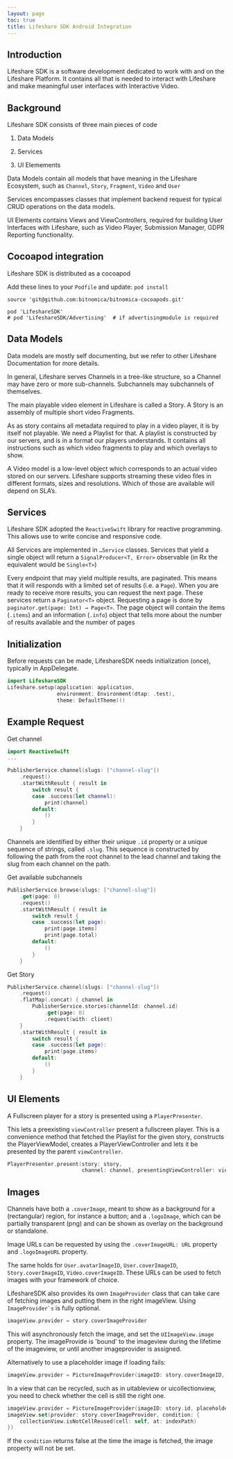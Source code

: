 ```yaml
---
layout: page
toc: true
title: Lifeshare SDK Android Integration
---
```


## Introduction

Lifeshare SDK is a software development dedicated to work with and on the Lifeshare Platform. It contains all that is needed to interact with Lifeshare and make meaningful user interfaces with Interactive Video.

## Background

Lifeshare SDK consists of three main pieces of code

1.  Data Models

2.  Services

3.  UI Elemements

Data Models contain all models that have meaning in the Lifeshare Ecosystem, such as `Channel`, `Story`, `Fragment`, `Video` and `User`

Services encompasses classes that implement backend request for typical CRUD operations on the data models.

UI Elements contains Views and ViewControllers, required for building User Interfaces with Lifeshare, such as Video Player, Submission Manager, GDPR Reporting functionality.

## Cocoapod integration

Lifeshare SDK is distributed as a cocoapod

Add these lines to your `Podfile` and update: `pod install`

    source 'git@github.com:bitnomica/bitnomica-cocoapods.git'

    pod 'LifeshareSDK'
    # pod 'LifeshareSDK/Advertising'  # if advertisingmodule is required

## Data Models

Data models are mostly self documenting, but we refer to other Lifeshare Documentation for more details.

In general, Lifeshare serves Channels in a tree-like structure, so a Channel may have zero or more sub-channels. Subchannels may subchannels of themselves.

The main playable video element in Lifeshare is called a Story. A Story is an assembly of multiple short video Fragments.

As as story contains all metadata required to play in a video player, it is by itself not playable. We need a Playlist for that. A playlist is constructed by our servers, and is in a format our players understands. It contains all instructions such as which video fragments to play and which overlays to show.

A Video model is a low-level object which corresponds to an actual video stored on our servers. Lifeshare supports streaming these video files in different formats, sizes and resolutions. Which of those are available will depend on SLA’s.

## Services

Lifeshare SDK adopted the `ReactiveSwift` library for reactive programming. This allows use to write concise and responsive code.

All Services are implemented in `…​Service` classes. Services that yield a single object will return a `SignalProducer<T, Error>` observable (in Rx the equivalent would be `Single<T>`)

Every endpoint that may yield multiple results, are paginated. This means that it will responds with a limited set of results (i.e. a `Page`). When you are ready to receive more results, you can request the next page. These services return a `Paginator<T>` object. Requesting a page is done by `paginator.get(page: Int) → Page<T>`. The page object will contain the items (`.items`) and an information (`.info`) object that tells more about the number of results available and the number of pages

## Initialization

Before requests can be made, LifeshareSDK needs initialization (once), typically in AppDelegate.

``` swift
import LifeshareSDK
Lifeshare.setup(application: application,
                environment: Environment(dtap: .test),
                theme: DefaultTheme())
```

## Example Request

Get channel

``` swift
import ReactiveSwift
...

PublisherService.channel(slugs: ["channel-slug"])
    .request()
    .startWithResult { result in
        switch result {
        case .success(let channel):
            print(channel)
        default:
            ()
        }
    }
```

Channels are identified by either their unique `.id` property or a unique sequence of strings, called `.slug`. This sequence is constructed by following the path from the root channel to the lead channel and taking the slug from each channel on the path.

Get available subchannels

``` swift
PublisherService.browse(slugs: ["channel-slug"])
    .get(page: 0)
    .request()
    .startWithResult { result in
        switch result {
        case .success(let page):
            print(page.items)
            print(page.total)
        default:
            ()
        }
    }
```

Get Story

``` swift
PublisherService.channel(slugs: ["channel-slug"])
    .request()
    .flatMap(.concat) { channel in
        PublisherService.stories(channelId: channel.id)
            .get(page: 0)
            .request(with: client)
    }
    .startWithResult { result in
        switch result {
        case .success(let page):
            print(page.items)
        default:
            ()
        }
    }
```

## UI Elements

A Fullscreen player for a story is presented using a `PlayerPresenter`.

This lets a preexisting `viewController` present a fullscreen player. This is a convenience method that fetched the Playlist for the given story, constructs the PlayerViewModel, creates a PlayerViewController and lets it be presented by the parent `viewController`.

``` swift
PlayerPresenter.present(story: story,
                        channel: channel, presentingViewController: viewController)
```

## Images

Channels have both a `.coverImage`, meant to show as a background for a (rectangular) region, for instance a button; and a `.logoImage`, which can be partially transparent (png) and can be shown as overlay on the background or standalone.

Image URLs can be requested by using the `.coverImageURL: URL` property and `.logoImageURL` property.

The same holds for `User.avatarImageID`, `User.coverImageID`, `Story.coverImageID`, `Video.coverImageID`. These URLs can be used to fetch images with your framework of choice.

LifeshareSDK also provides its own `ImageProvider` class that can take care of fetching images and putting them in the right imageView. Using `` ImageProvider`s `` is fully optional.

``` swift
imageView.provider = story.coverImageProvider
```

This will asynchronously fetch the image, and set the `UIImageView.image` property. The imageProvide is 'bound' to the imageview during the lifetime of the imageview, or until another imageprovider is assigned.

Alternatively to use a placeholder image if loading fails:

``` swift
imageView.provider = PictureImageProvider(imageID: story.coverImageID, placeholder: UIImage("placeholder"))
```

In a view that can be recycled, such as in uitableview or uicollectionview, you need to check whether the cell is still the right one.

``` swift
imageView.provider = PictureImageProvider(imageID: story.id, placeholder: UIImage("placeholder"))
imageView.set(provider: story.coverImageProvider, condition: {
    collectionView.isNotCellReused(cell: self, at: indexPath)
})
```

If the `condition` returns false at the time the image is fetched, the image property will not be set.
